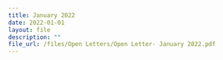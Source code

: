 ```yaml
---
title: January 2022
date: 2022-01-01
layout: file
description: ""
file_url: /files/Open Letters/Open Letter- January 2022.pdf
---
```

